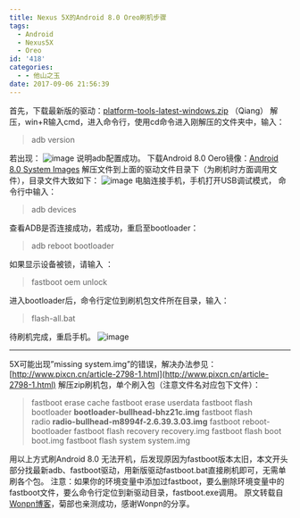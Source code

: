 ```yaml
---
title: Nexus 5X的Android 8.0 Oreo刷机步骤
tags:
  - Android
  - Nexus5X
  - Oreo
id: '418'
categories:
  - - 他山之玉
date: 2017-09-06 21:56:39
---
```


首先，下载最新版的驱动：[platform-tools-latest-windows.zip](https://dl.google.com/android/repository/platform-tools-latest-windows.zip) （Qiang） 解压，win+R输入cmd，进入命令行，使用cd命令进入刚解压的文件夹中，输入：

> adb version

若出现： ![image](http://ws3.sinaimg.cn/large/82054d13ly1fiu3g06s6fj20oi02rdht.jpg) 说明adb配置成功。 下载Android 8.0 Oero镜像：[Android 8.0 System Images](https://developer.android.com/about/versions/oreo/download.html) 解压文件到上面的驱动文件目录下（为刷机时方面调用文件），目录文件大致如下： ![image](http://ws3.sinaimg.cn/mw690/82054d13ly1fiu47u4rpuj20ky0cmjsp.jpg) 电脑连接手机，手机打开USB调试模式， 命令行中输入：

> adb devices

查看ADB是否连接成功，若成功，重启至bootloader：

> adb reboot bootloader

如果显示设备被锁，请输入 ：

> fastboot oem unlock

进入bootloader后，命令行定位到刷机包文件所在目录，输入：

> flash-all.bat

待刷机完成，重启手机。 ![image](http://ws3.sinaimg.cn/mw690/82054d13ly1fiu3kwvi5tj20u01hc41m.jpg)

* * *

5X可能出现”missing system.img”的错误，解决办法参见：[http://www.pixcn.cn/article-2798-1.html](http://www.pixcn.cn/article-2798-1.html) 解压zip刷机包，单个刷入包（注意文件名对应包下文件）：

> fastboot erase cache fastboot erase userdata fastboot flash bootloader **bootloader-bullhead-bhz21c.img** fastboot flash radio **radio-bullhead-m8994f-2.6.39.3.03.img** fastboot reboot-bootloader fastboot flash recovery recovery.img fastboot flash boot boot.img fastboot flash system system.img

用以上方式刷Android 8.0 无法开机，后发现原因为fastboot版本太旧，本文开头部分找最新adb、fastboot驱动，用新版驱动fastboot.bat直接刷机即可，无需单刷各个包。 注意：如果你的环境变量中添加过fastboot，要么删除环境变量中的fastboot文件，要么命令行定位到新驱动目录，fastboot.exe调用。 原文转载自[Wonpn博客](http://wonpn.com/?p=123)，菊部也亲测成功，感谢Wonpn的分享。